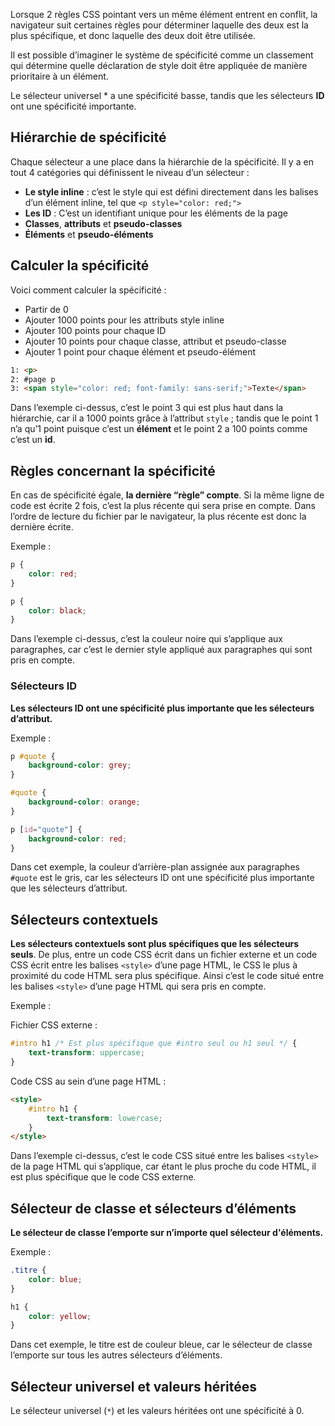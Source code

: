 Lorsque 2 règles CSS pointant vers un même élément entrent en conflit, la navigateur suit certaines règles pour déterminer laquelle des deux est la plus spécifique, et donc laquelle des deux doit être utilisée. 

Il est possible d’imaginer le système de spécificité comme un classement qui détermine quelle déclaration de style doit être appliquée de manière prioritaire à un élément.

Le sélecteur universel * a une spécificité basse, tandis que les sélecteurs **ID** ont une spécificité importante.

## Hiérarchie de spécificité 

Chaque sélecteur a une place dans la hiérarchie de la spécificité. Il y a en tout 4 catégories qui définissent le niveau d’un sélecteur :

- **Le style inline** : c’est le style qui est défini directement dans les balises d’un élément inline, tel que ```<p style="color: red;">```
- **Les ID** : C’est un identifiant unique pour les éléments de la page
- **Classes**, **attributs** et **pseudo-classes**
- **Éléments** et **pseudo-éléments**

## Calculer la spécificité

Voici comment calculer la spécificité :

- Partir de 0
- Ajouter 1000 points pour les attributs style inline
- Ajouter 100 points pour chaque ID
- Ajouter 10 points pour chaque classe, attribut et pseudo-classe
- Ajouter 1 point pour chaque élément et pseudo-élément

```html
1: <p>
2: #page p
3: <span style="color: red; font-family: sans-serif;">Texte</span>
```

Dans l’exemple ci-dessus, c’est le point 3 qui est plus haut dans la hiérarchie, car il a 1000 points grâce à l’attribut ```style``` ; tandis que le point 1 n’a qu’1 point puisque c’est un **élément** et le point 2 a 100 points comme c’est un **id**.

## Règles concernant la spécificité

En cas de spécificité égale, **la dernière “règle” compte**. Si la même ligne de code est écrite 2 fois, c’est la plus récente qui sera prise en compte. Dans l’ordre de lecture du fichier par le navigateur, la plus récente est donc la dernière écrite.

Exemple :

```css
p {
	color: red;
}

p {
	color: black;
}
```

Dans l’exemple ci-dessus, c’est la couleur noire qui s’applique aux paragraphes, car c’est le dernier style appliqué aux paragraphes qui sont pris en compte. 

### Sélecteurs ID

**Les sélecteurs ID ont une spécificité plus importante que les sélecteurs d’attribut.**

Exemple :

```css
p #quote {
	background-color: grey;
}

#quote {
	background-color: orange;
}

p [id="quote"] {
	background-color: red;
}
```

Dans cet exemple, la couleur d’arrière-plan assignée aux paragraphes ```#quote``` est le gris, car les sélecteurs ID ont une spécificité plus importante que les sélecteurs d’attribut. 

## Sélecteurs contextuels

**Les sélecteurs contextuels sont plus spécifiques que les sélecteurs seuls**. De plus, entre un code CSS écrit dans un fichier externe et un code CSS écrit entre les balises ```<style>``` d’une page HTML, le CSS le plus à proximité du code HTML sera plus spécifique. Ainsi c’est le code situé entre les balises ```<style>``` d’une page HTML qui sera pris en compte. 

Exemple :

Fichier CSS externe : 

```css
#intro h1 /* Est plus spécifique que #intro seul ou h1 seul */ {
	text-transform: uppercase;
}
```

Code CSS au sein d’une page HTML :

```html
<style>
	#intro h1 {
		text-transform: lowercase;
	}
</style>
```

Dans l’exemple ci-dessus, c’est le code CSS situé entre les balises ```<style>``` de la page HTML qui s’applique, car étant le plus proche du code HTML, il est plus spécifique que le code CSS externe. 

## Sélecteur de classe et sélecteurs d’éléments

**Le sélecteur de classe l’emporte sur n’importe quel sélecteur d'éléments.** 

Exemple :

```css
.titre {
	color: blue;
}

h1 {
	color: yellow;
}
```

Dans cet exemple, le titre est de couleur bleue, car le sélecteur de classe l’emporte sur tous les autres sélecteurs d’éléments. 

## Sélecteur universel et valeurs héritées

Le sélecteur universel (```*```) et les valeurs héritées ont une spécificité à 0.